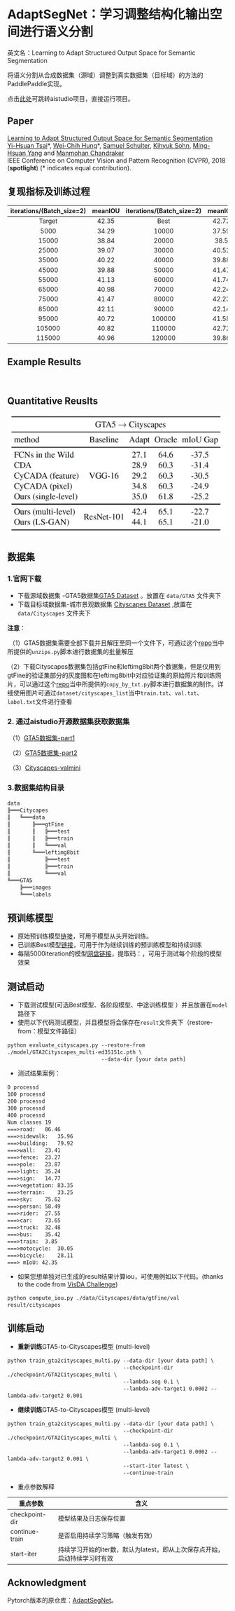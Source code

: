 # AdaptSegNet：学习调整结构化输出空间进行语义分割

英文名：Learning to Adapt Structured Output Space for Semantic Segmentation

将语义分割从合成数据集（源域）调整到真实数据集（目标域）的方法的PaddlePaddle实现。

点击[此处]()可跳转aistudio项目，直接运行项目。

## Paper
[Learning to Adapt Structured Output Space for Semantic Segmentation](https://arxiv.org/abs/1802.10349) <br />
[Yi-Hsuan Tsai](https://sites.google.com/site/yihsuantsai/home)\*, [Wei-Chih Hung](https://hfslyc.github.io/)\*, [Samuel Schulter](https://samschulter.github.io/), [Kihyuk Sohn](https://sites.google.com/site/kihyuksml/), [Ming-Hsuan Yang](http://faculty.ucmerced.edu/mhyang/index.html) and [Manmohan Chandraker](http://cseweb.ucsd.edu/~mkchandraker/) <br />
IEEE Conference on Computer Vision and Pattern Recognition (CVPR), 2018 (**spotlight**) (\* indicates equal contribution).



## 复现指标及训练过程 

| iterations/(Batch_size=2) | meanIOU | iterations/(Batch_size=2) | meanIOU |
| :-----------------------: | :-----: | :-----------------------: | :-----: |
|          Target           |  42.35  |           Best            |  42.72  |
|           5000            |  34.29  |           10000           |  37.59  |
|           15000           |  38.84  |           20000           |  38.5   |
|           25000           |  39.07  |           30000           |  40.52  |
|           35000           |  40.22  |           40000           |  39.88  |
|           45000           |  39.88  |           50000           |  41.47  |
|           55000           |  41.13  |           60000           |  41.74  |
|           65000           |  40.98  |           70000           |  42.24  |
|           75000           |  41.47  |           80000           |  42.23  |
|           85000           |  42.11  |           90000           |  42.14  |
|           95000           |  40.72  |          100000           |  41.58  |
|          105000           |  40.82  |          110000           |  42.72  |
|          115000           |  40.96  |          120000           |  39.86  |

## Example Results

![]()

## Quantitative Reuslts

![](figure/iou_comparison_v2.png)

## 数据集

### 1.官网下载

* 下载源域数据集 -GTA5数据集[GTA5 Dataset](https://download.visinf.tu-darmstadt.de/data/from_games/) 。放置在 `data/GTA5` 文件夹下
* 下载目标域数据集-城市景观数据集 [Cityscapes Dataset](https://www.cityscapes-dataset.com/) ,放置在 `data/Cityscapes` 文件夹下

**注意**：

​	（1）GTA5数据集需要全部下载并且解压至同一个文件下，可通过这个[repo](https://github.com/buriedms/Utils.git)当中所提供的`unzips.py`脚本进行数据集的批量解压

​	（2）下载Cityscapes数据集包括gtFine和leftimg8bit两个数据集，但是仅用到gtFine的验证集部分的灰度图和在leftimg8bit中对应验证集的原始照片和训练照片，可以通过这个[repo](https://github.com/buriedms/Utils.git)当中所提供的`copy_by_txt.py`脚本进行数据集的制作。详细使用图片可通过`dataset/cityscapes_list`当中`train.txt`、`val.txt`、`label.txt`文件进行查看

### 2. 通过aistudio开源数据集获取数据集

​	（1）[GTA5数据集-part1](https://aistudio.baidu.com/aistudio/datasetdetail/106349)

​	（2）[GTA5数据集-part2](https://aistudio.baidu.com/aistudio/datasetdetail/106372)

​	（3）[Cityscapes-valmini](https://aistudio.baidu.com/aistudio/datasetdetail/118666)

### 3.数据集结构目录

```
data
╠═══Citycapes
║   ╚═══data
║       ╠═══gtFine
║       ║   ╠═══test  
║       ║   ╠═══train  
║       ║   ╚═══val  
║       ╚═══leftimg8bit  
║           ╠═══test  
║           ╠═══train  
║           ╚═══val  
╚═══GTA5  
    ╠═══images  
    ╚═══labels  
```

## 预训练模型
* 原始预训练模型[链接](https://aistudio.baidu.com/aistudio/datasetdetail/119256)，可用于模型从头开始训练。
* 已训练Best模型[链接](https://aistudio.baidu.com/aistudio/datasetdetail/119256)，可用于作为继续训练的预训练模型和持续训练
* 每隔5000iteration的模型[网盘链接]()，提取码：，可用于测试每个阶段的模型效果

## 测试启动
*  下载测试模型(可选Best模型、各阶段模型、中途训练模型 ）并且放置在`model`路径下
* 使用以下代码测试模型，并且模型将会保存在`result`文件夹下（restore-from：模型文件路径）

```
python evaluate_cityscapes.py --restore-from ./model/GTA2Cityscapes_multi-ed35151c.pth \
                              --data-dir [your data path] 
```

* 测试结果案例：


```
0 processd
100 processd
200 processd
300 processd
400 processd
Num classes 19
===>road:	86.46
===>sidewalk:	35.96
===>building:	79.92
===>wall:	23.41
===>fence:	23.27
===>pole:	23.87
===>light:	35.24
===>sign:	14.77
===>vegetation:	83.35
===>terrain:	33.25
===>sky:	75.62
===>person:	58.49
===>rider:	27.55
===>car:	73.65
===>truck:	32.48
===>bus:	35.42
===>train:	3.85
===>motocycle:	30.05
===>bicycle:	28.11
===> mIoU: 42.35
```
* 如果您想单独对已生成的result结果计算iou，可使用例如以下代码。(thanks to the code from [VisDA Challenge](http://ai.bu.edu/visda-2017/))
```
python compute_iou.py ./data/Cityscapes/data/gtFine/val result/cityscapes
```

## 训练启动
* **重新训练**GTA5-to-Cityscapes模型 (multi-level)

```
python train_gta2cityscapes_multi.py --data-dir [your data path] \
                                     --checkpoint-dir ./checkpoint/GTA2Cityscapes_multi \
                                     --lambda-seg 0.1 \
                                     --lambda-adv-target1 0.0002 --lambda-adv-target2 0.001
```

* **继续训练**GTA5-to-Cityscapes模型 (multi-level)

```
python train_gta2cityscapes_multi.py --data-dir [your data path] \
                                     --checkpoint-dir ./checkpoint/GTA2Cityscapes_multi \
                                     --lambda-seg 0.1 \
                                     --lambda-adv-target1 0.0002 --lambda-adv-target2 0.001 \
                                     --start-iter latest \
                                     --continue-train 
```

- 重点参数解释

| 重点参数       | 含义                                                         |
| -------------- | ------------------------------------------------------------ |
| checkpoint-dir | 模型结果及日志保存位置                                       |
| continue-train | 是否启用持续学习策略（触发有效）                             |
| start-iter     | 持续学习开始的iter数，默认为latest，即从上次保存点开始，启动持续学习时有效 |

## Acknowledgment
Pytorch版本的原仓库：[AdaptSegNet]()。



